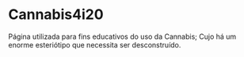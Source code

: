 # Cannabis4i20
Página utilizada para fins educativos do uso da Cannabis; Cujo há um enorme esteriótipo que necessita ser desconstruído.
